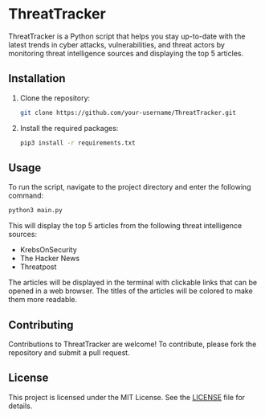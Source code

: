 # ThreatTracker

ThreatTracker is a Python script that helps you stay up-to-date with the latest trends in cyber attacks, vulnerabilities, and threat actors by monitoring threat intelligence sources and displaying the top 5 articles.

## Installation

1. Clone the repository:

   ```bash
   git clone https://github.com/your-username/ThreatTracker.git
   ```

2. Install the required packages:
   ```bash
   pip3 install -r requirements.txt
   ```

## Usage
To run the script, navigate to the project directory and enter the following command:
   ```bash
   python3 main.py
   ```

This will display the top 5 articles from the following threat intelligence sources:

- KrebsOnSecurity
- The Hacker News
- Threatpost

The articles will be displayed in the terminal with clickable links that can be opened in a web browser. The titles of the articles will be colored to make them more readable.

## Contributing
Contributions to ThreatTracker are welcome! To contribute, please fork the repository and submit a pull request.

## License
This project is licensed under the MIT License. See the [LICENSE](LICENSE) file for details.

